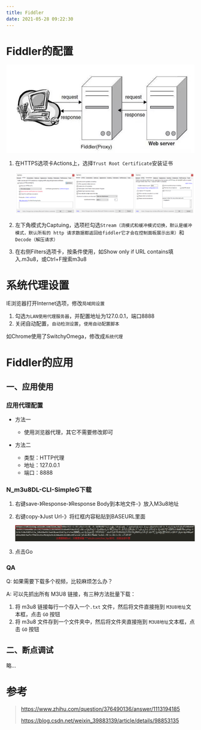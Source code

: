 ```yaml
---
title: Fiddler
date: 2021-05-28 09:22:30
---
```


# Fiddler的配置

![](/images/fiddler/20210528_fiddler_1.jpg)

1. 在HTTPS选项卡Actions上，选择`Trust Root Certificate`安装证书

   ![](/images/fiddler/20210528_fiddler_2.png)

2. 左下角模式为Captuing，选项栏勾选`Stream（流模式和缓冲模式切换，默认是缓冲模式，默认所有的 http 请求数据都返回给fiddler它才会在控制面板展示出来）`和`Decode（解压请求）`

3. 在右侧Filters选项卡，按条件使用，如Show only if URL contains填入.m3u8，或Ctrl+F搜索m3u8

# 系统代理设置

IE浏览器打开Internet选项，修改`局域网设置`

1. 勾选`为LAN使用代理服务器`，并配置地址为127.0.0.1，端口8888
2. 关闭自动配置，`自动检测设置`，`使用自动配置脚本`

如Chrome使用了SwitchyOmega，修改成`系统代理`



# Fiddler的应用

## 一、应用使用

### 应用代理配置

- 方法一
  - 使用浏览器代理，其它不需要修改即可

- 方法二
  - 类型：HTTP代理
  - 地址：127.0.0.1
  - 端口：8888

### N_m3u8DL-CLI-SimpleG下载

1. 右键save-》Response-》Response Body到本地文件-》放入M3u8地址

2. 右键copy-》Just Url-》将红框内容粘贴到BASEURL里面

   ![](/images/fiddler/20210528_fiddler_3.jpg)

3. 点击Go

### QA

Q: 如果需要下载多个视频，比较麻烦怎么办？

A: 可以先抓出所有 M3U8 链接，有三种方法批量下载：

1. 将 m3u8 链接每行一个存入一个`.txt` 文件，然后将文件直接拖到 `M3U8地址`文本框，点击 `GO` 按钮
2. 将 m3u8 文件存到一个文件夹中，然后将文件夹直接拖到 `M3U8地址`文本框，点击 `GO` 按钮



## 二、断点调试

略...



# 参考

> https://www.zhihu.com/question/376490136/answer/1113194185
>
> https://blog.csdn.net/weixin_39883139/article/details/98853135